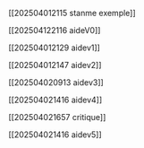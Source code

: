 
[[202504012115 stanme exemple]]

[[202504122116 aideV0]]

[[202504012129 aidev1]]

[[202504012147 aidev2]]

[[202504020913 aidev3]]

[[202504021416 aidev4]]

[[202504021657 critique]]

[[202504021416 aidev5]]

